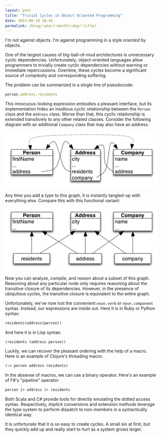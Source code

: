 ```yaml
---
layout: post
title: "Trivial Cycles in Object Oriented Programming"
date: 2013-06-18 16:41
permalink: /blog/:year/:month/:day/:title/
---
```


I'm not against objects. I'm against programming in a style *oriented* by
objects.

One of the largest causes of big-ball-of-mud architectures is unnecessary cyclic
dependencies. Unfortunately, object-oriented languages allow programmers to
trivially create cyclic dependencies without warning or immediate
repercussions. Overtime, these cycles become a significant source of complexity
and corresponding suffering.

The problem can be summarized in a single line of pseudocode:

```ruby
person.address.residents
```

This innocuous-looking expression embodies a pleasant interface, but its
implementation hides an insidious cyclic relationship between the `Person`
class and the `Address` class. Worse than that, this cyclic relationship
is extended transitively to any other related classes. Consider the following
diagram with an additional `Company` class that may also have an address.

![Person / Address / Company ball-of-mud](/images/oop-cycle.png)

Any time you add a type to this graph, it is instantly tangled-up with
everything else. Compare this with this functional variant:

![Person / Address / Company untangled](/images/fp-dag.png)

Now you can analyze, compile, and reason about a subset of this graph.
Reasoning about any particular node only requires reasoning about the
transitive closure of its dependencies. However, in the presence of ubiquitous
cycles, the transitive closure is equivalent to the entire graph.

Unfortunately, we've now lost the convenient `noun.verb` or `noun.component`
syntax. Instead, our expressions are inside out. Here it is in Ruby or Python
syntax:

```ruby
residents(address(person))
```

And here it is in Lisp syntax:

```clojure
(residents (address person))
```

Luckily, we can recover the pleasant ordering with the help of a macro.  Here
is an example of Clojure's threading macro:

```clojure
(-> person address residents)
```

In the absense of macros, we can use a binary operator. Here's an example of
F#'s "pipeline" operator:

```fsharp
person |> address |> residents
```

Both Scala and C# provide tools for directly emulating the dotted access
syntax.  Respectively, implicit conversions and extension methods leverage the
type system to perform dispatch to non-members in a syntactically identical
way.

It is unfortunate that it is so easy to create cycles. A small sin at first,
but they quickly add up and really start to hurt as a system grows larger.
